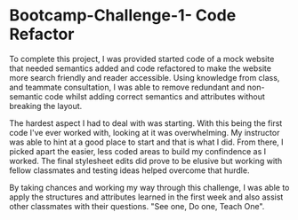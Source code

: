 # Bootcamp-Challenge-1- Code Refactor

To complete this project, I was provided started code of a mock website that needed semantics added and code refactored to make the website more search friendly and reader accessible. Using knowledge from class, and teammate consultation,  I was able to remove redundant and non-semantic code whilst adding correct semantics and attributes without breaking the layout. 

The hardest aspect I had to deal with was starting. With this being the first code I've ever worked with, looking at it was overwhelming. My instructor was able to hint at a good place to start and that is what I did. From there, I picked apart the easier, less coded areas to build my confindence as I worked. The final stylesheet edits did prove to be elusive but working with fellow classmates and testing ideas helped overcome that hurdle. 

By taking chances and working my way through this challenge, I was able to apply the structures and attributes learned in the first week and also assist other classmates with their questions. "See one, Do one, Teach One".
